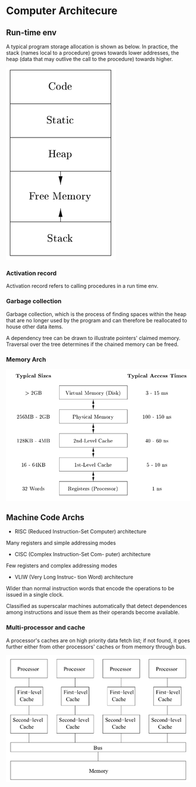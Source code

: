 # Computer Architecure

## Run-time env

A typical program storage allocation is shown as below. In practice, the stack (names local to a procedure) grows towards lower addresses, the heap (data that may outlive the call to the procedure) towards
higher.

![program_storage_alloc](imgs/program_storage_alloc.png "program_storage_alloc")

### Activation record

Activation record refers to calling procedures in a run time env.

### Garbage collection

Garbage collection, which is the process of finding spaces within the heap that are no longer used by the program and can therefore be reallocated to house other data items.

A dependency tree can be drawn to illustrate pointers' claimed memory. Traversal over the tree determines if the chained memory can be freed.

### Memory Arch

![mem_arch](imgs/mem_arch.png "mem_arch")


## Machine Code Archs

* RISC (Reduced Instruction-Set
Computer) architecture

Many registers and simple addressing modes

* CISC (Complex Instruction-Set Com-
puter) architecture

Few registers and complex addressing modes

* VLIW (Very Long Instruc-
tion Word) architecture

Wider than normal
instruction words that encode the operations to be issued in a single clock.

Classified as superscalar machines automatically that detect dependences among instructions and issue them as their operands become available.

### Multi-processor and cache

A processor's caches are on high priority data fetch list; if not found, it goes further either from other processors' caches or from memory through bus.

![multiprocessor_cache_arch](imgs/multiprocessor_cache_arch.png "multiprocessor_cache_arch")

